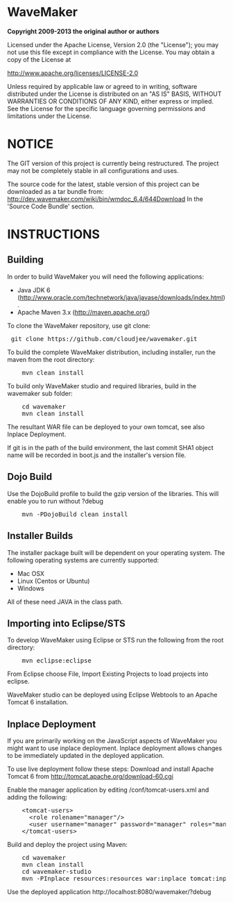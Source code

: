 WaveMaker
=========

**Copyright 2009-2013 the original author or authors**

Licensed under the Apache License, Version 2.0 (the "License");
you may not use this file except in compliance with the License.
You may obtain a copy of the License at

http://www.apache.org/licenses/LICENSE-2.0

Unless required by applicable law or agreed to in writing, software
distributed under the License is distributed on an "AS IS" BASIS,
WITHOUT WARRANTIES OR CONDITIONS OF ANY KIND, either express or implied.
See the License for the specific language governing permissions and
limitations under the License.

NOTICE
======

The GIT version of this project is currently being restructured.
The project may not be completely stable in all configurations and uses.

The source code for the latest, stable version of this project can be downloaded 
as a tar bundle from: http://dev.wavemaker.com/wiki/bin/wmdoc_6.4/644Download
In the 'Source Code Bundle' section.

INSTRUCTIONS
============

Building
--------
In order to build WaveMaker you will need the following applications:

* Java JDK 6 (http://www.oracle.com/technetwork/java/javase/downloads/index.html).
* Apache Maven 3.x (http://maven.apache.org/)

To clone the WaveMaker repository, use git clone:

<pre>
 git clone https://github.com/cloudjee/wavemaker.git
</pre>
 
To build the complete WaveMaker distribution, including installer, run the maven from the root directory:

<pre>
    mvn clean install
</pre>
  
To build only WaveMaker studio and required libraries, build in the wavemaker sub folder:

<pre>
    cd wavemaker
    mvn clean install
</pre>  

The resultant WAR file can be deployed to your own tomcat, see also Inplace Deployment.
 
If git is in the path of the build environment, the last commit SHA1 object name will be recorded in boot.js and the installer's version file.
  
Dojo Build
----------
Use the DojoBuild profile to build the gzip version of the libraries. This will enable you to run without ?debug

<pre>
    mvn -PDojoBuild clean install
</pre>

Installer Builds
----------------
The installer package built will be dependent on your operating system.  The following operating systems are currently supported:

* Mac OSX
* Linux (Centos or Ubuntu)
* Windows

All of these need JAVA in the class path.


Importing into Eclipse/STS
--------------------------
To develop WaveMaker using Eclipse or STS run the following from the root directory:

<pre>
    mvn eclipse:eclipse
</pre>

From Eclipse choose File, Import Existing Projects to load projects into eclipse.

WaveMaker studio can be deployed using Eclipse Webtools to an Apache Tomcat 6 installation. 


Inplace Deployment
------------------
If you are primarily working on the JavaScript aspects of WaveMaker you might want to use inplace deployment. Inplace deployment allows changes to be immediately updated in the deployed application.

To use live deployment follow these steps:
Download and install Apache Tomcat 6 from http://tomcat.apache.org/download-60.cgi

Enable the manager application by editing /conf/tomcat-users.xml and adding the following:
<pre>
    &lt;tomcat-users&gt;
      &lt;role rolename="manager"/&gt;
      &lt;user username="manager" password="manager" roles="manager"/&gt;
    &lt;/tomcat-users&gt;
</pre>

Build and deploy the project using Maven:

<pre>
    cd wavemaker
    mvn clean install
    cd wavemaker-studio
    mvn -PInplace resources:resources war:inplace tomcat:inplace
</pre>

Use the deployed application http://localhost:8080/wavemaker/?debug
